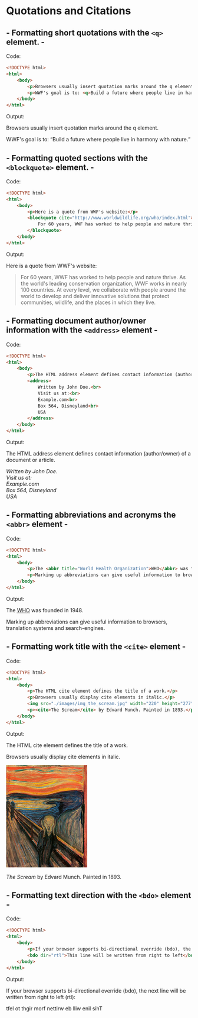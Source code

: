 # Quotations and Citations

## - Formatting short quotations with the `<q>` element. -

Code:

```html
<!DOCTYPE html>
<html>
    <body>
        <p>Browsers usually insert quotation marks around the q element.</p>
        <p>WWF's goal is to: <q>Build a future where people live in harmony with nature.</q></p>
    </body>
</html>
```

Output:

<!DOCTYPE html>
<html>
    <body>
        <p>Browsers usually insert quotation marks around the q element.</p>
        <p>WWF's goal is to: <q>Build a future where people live in harmony with nature.</q></p>
    </body>
</html>

## - Formatting quoted sections with the `<blockquote>` element. -

Code:

```html
<!DOCTYPE html>
<html>
    <body>
        <p>Here is a quote from WWF's website:</p>
        <blockquote cite="http://www.worldwildlife.org/who/index.html">
            For 60 years, WWF has worked to help people and nature thrive. As the world's leading conservation organization, WWF works in nearly 100 countries. At every level, we collaborate with people around the world to develop and deliver innovative solutions that protect communities, wildlife, and the places in which they live.
        </blockquote>
    </body>
</html>
```

Output:

<!DOCTYPE html>
<html>
    <body>
        <p>Here is a quote from WWF's website:</p>
        <blockquote cite="http://www.worldwildlife.org/who/index.html">
            For 60 years, WWF has worked to help people and nature thrive. As the world's leading conservation organization, WWF works in nearly 100 countries. At every level, we collaborate with people around the world to develop and deliver innovative solutions that protect communities, wildlife, and the places in which they live.
        </blockquote>
    </body>
</html>

## - Formatting document author/owner information with the `<address>` element -

Code:

```html
<!DOCTYPE html>
<html>
    <body>
        <p>The HTML address element defines contact information (author/owner) of a document or article.</p>
        <address>
            Written by John Doe.<br> 
            Visit us at:<br>
            Example.com<br>
            Box 564, Disneyland<br>
            USA
        </address>
    </body>
</html>
```

Output:

<!DOCTYPE html>
<html>
    <body>
        <p>The HTML address element defines contact information (author/owner) of a document or article.</p>
        <address>
            Written by John Doe.<br> 
            Visit us at:<br>
            Example.com<br>
            Box 564, Disneyland<br>
            USA
        </address>
    </body>
</html>

## - Formatting abbreviations and acronyms the `<abbr>` element -

Code:

```html
<!DOCTYPE html>
<html>
    <body>
        <p>The <abbr title="World Health Organization">WHO</abbr> was founded in 1948.</p>
        <p>Marking up abbreviations can give useful information to browsers, translation systems and search-engines.</p>
    </body>
</html>
```

Output:

<!DOCTYPE html>
<html>
    <body>
        <p>The <abbr title="World Health Organization">WHO</abbr> was founded in 1948.</p>
        <p>Marking up abbreviations can give useful information to browsers, translation systems and search-engines.</p>
    </body>
</html>

## - Formatting work title with the `<cite>` element -

Code:

```html
<!DOCTYPE html>
<html>
    <body>
        <p>The HTML cite element defines the title of a work.</p>
        <p>Browsers usually display cite elements in italic.</p>
        <img src="./images/img_the_scream.jpg" width="220" height="277" alt="The Scream">
        <p><cite>The Scream</cite> by Edvard Munch. Painted in 1893.</p>
    </body>
</html>
```

Output:

<!DOCTYPE html>
<html>
    <body>
        <p>The HTML cite element defines the title of a work.</p>
        <p>Browsers usually display cite elements in italic.</p>
        <img src="./images/img_the_scream.jpg" width="220" height="277" alt="The Scream">
        <p><cite>The Scream</cite> by Edvard Munch. Painted in 1893.</p>
    </body>
</html>

## - Formatting text direction with the `<bdo>` element -

Code:

```html
<!DOCTYPE html>
<html>
    <body>
        <p>If your browser supports bi-directional override (bdo), the next line will be written from right to left (rtl):</p>
        <bdo dir="rtl">This line will be written from right to left</bdo>
    </body>
</html>
```

Output:

<!DOCTYPE html>
<html>
    <body>
        <p>If your browser supports bi-directional override (bdo), the next line will be written from right to left (rtl):</p>
        <bdo dir="rtl">This line will be written from right to left</bdo>
    </body>
</html>